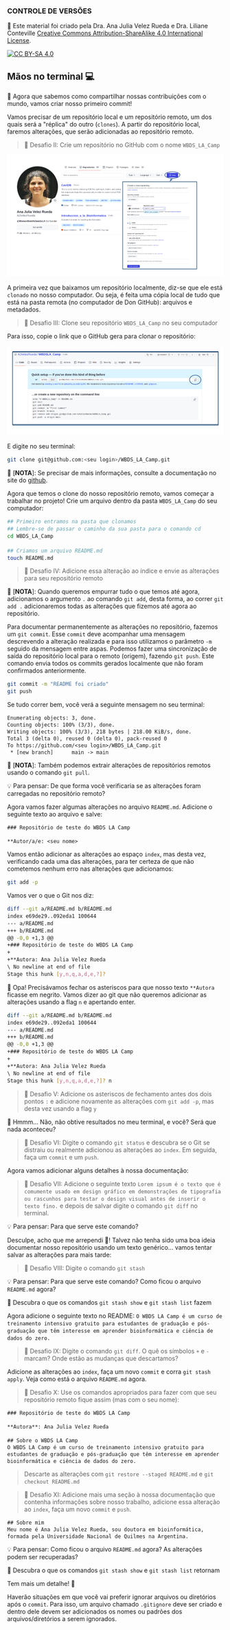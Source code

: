### CONTROLE DE VERSÕES

🚨 Este material foi criado pela Dra. Ana Julia Velez Rueda e Dra. Liliane Conteville
[Creative Commons Attribution-ShareAlike 4.0 International License][cc-by-sa].

[![CC BY-SA 4.0][cc-by-sa-image]][cc-by-sa]

[cc-by-sa]: http://creativecommons.org/licenses/by-sa/4.0/
[cc-by-sa-image]: https://licensebuttons.net/l/by-sa/4.0/88x31.png
[cc-by-sa-shield]: https://img.shields.io/badge/License-CC%20BY--SA%204.0-lightgrey.svg


## Mãos no terminal 💻

🥳 Agora que sabemos como compartilhar nossas contribuições com o mundo, vamos criar nosso primeiro commit!

Vamos precisar de um repositório local e um repositório remoto, um dos quais será a "réplica" do outro (`clones`). A partir do repositório local, faremos alterações, que serão adicionadas ao repositório remoto.

>
> 🏅 Desafio II: Crie um repositório no GitHub com o nome `WBDS_LA_Camp`
>

![](https://raw.githubusercontent.com/WomenBioinfoDataScLA/Workshops/master/Git_%26GitHub/assets/%5BES%5DCONTROL_DE_VERSIONES_create_a_repo.png)

A primeira vez que baixamos um repositório localmente, diz-se que ele está `clonado` no nosso computador. Ou seja, é feita uma cópia local de tudo que está na pasta remota (no computador de Don GitHub): arquivos e metadados.

>
> 🏅 Desafio III: Clone seu repositório `WBDS_LA_Camp` no seu computador
>

Para isso, copie o link que o GitHub gera para clonar o repositório:

![](https://raw.githubusercontent.com/WomenBioinfoDataScLA/Workshops/master/Git_%26GitHub/assets/%5BES%5DCONTROL_DE_VERSIONES_clone.png)

E digite no seu terminal:
```bash
git clone git@github.com:<seu login>/WBDS_LA_Camp.git
```

📑 [**NOTA**]: Se precisar de mais informações, consulte a documentação no site do [github](https://docs.github.com/en/get-started/getting-started-with-git/about-remote-repositories#cloning-with-ssh-urls).

Agora que temos o clone do nosso repositório remoto, vamos começar a trabalhar no projeto! Crie um arquivo dentro da pasta `WBDS_LA_Camp` do seu computador:

```bash 
## Primeiro entramos na pasta que clonamos
## Lembre-se de passar o caminho da sua pasta para o comando cd
cd WBDS_LA_Camp

## Criamos um arquivo README.md
touch README.md
```

>
> 🏅 Desafio IV: Adicione essa alteração ao índice e envie as alterações para seu repositório remoto
>

📑 [**NOTA**]: Quando queremos empurrar tudo o que temos até agora, adicionamos o argumento `.` ao comando `git add`, desta forma, ao correr `git add .` adicionaremos todas as alterações que fizemos até agora ao repositório. 

Para documentar permanentemente as alterações no repositório, fazemos um `git commit`. Esse `commit` deve acompanhar uma mensagem descrevendo a alteração realizada e para isso utilizamos o parâmetro `-m` seguido da mensagem entre aspas. Podemos fazer uma sincronização de saída do repositório local para o remoto (origem), fazendo `git push`. Este comando envia todos os commits gerados localmente que não foram confirmados anteriormente.

```bash
git commit -m "README foi criado"
git push
```

Se tudo correr bem, você verá a seguinte mensagem no seu terminal:

```
Enumerating objects: 3, done.
Counting objects: 100% (3/3), done.
Writing objects: 100% (3/3), 218 bytes | 218.00 KiB/s, done.
Total 3 (delta 0), reused 0 (delta 0), pack-reused 0
To https://github.com/<seu login>/WBDS_LA_Camp.git
 * [new branch]      main -> main
```

📑 [**NOTA**]: Também podemos extrair alterações de repositórios remotos usando o comando `git pull`.

💡 Para pensar: De que forma você verificaria se as alterações foram carregadas no repositório remoto?

Agora vamos fazer algumas alterações no arquivo `README.md`. Adicione o seguinte texto ao arquivo e salve:

```
### Repositório de teste do WBDS LA Camp

**Autor/a/e: <seu nome>
```

Vamos então adicionar as alterações ao espaço `index`, mas desta vez, verificando cada uma das alterações, para ter certeza de que não cometemos nenhum erro nas alterações que adicionamos:

```bash
git add -p
```


Vamos ver o que o Git nos diz:
   
```bash
diff --git a/README.md b/README.md
index e69de29..092eda1 100644
--- a/README.md
+++ b/README.md
@@ -0,0 +1,3 @@
+### Repositório de teste do WBDS LA Camp
+
+**Autora: Ana Julia Velez Rueda
\ No newline at end of file
Stage this hunk [y,n,q,a,d,e,?]? 
```

🙈 Opa! Precisávamos fechar os asteriscos para que nosso texto `**Autora` ficasse em negrito. Vamos dizer ao git que não queremos adicionar as alterações usando a flag `n` e apertando enter.

```bash
diff --git a/README.md b/README.md
index e69de29..092eda1 100644
--- a/README.md
+++ b/README.md
@@ -0,0 +1,3 @@
+### Repositório de teste do WBDS LA Camp
+
+**Autora: Ana Julia Velez Rueda
\ No newline at end of file
Stage this hunk [y,n,q,a,d,e,?]? n

```

>
> 🏅 Desafio V: Adicione os asteriscos de fechamento antes dos dois pontos `:` e adicione novamente as alterações com `git add -p`, mas desta vez usando a flag `y`
>

🤔 Hmmm... Não, não obtive resultados no meu terminal, e você? Será que nada aconteceu?

>
> 🏅 Desafio VI: Digite o comando `git status` e descubra se o Git se distraiu ou realmente adicionou as alterações ao `index`. Em seguida, faça um `commit` e um `push`.
>

Agora vamos adicionar alguns detalhes à nossa documentação:

>
> 🏅 Desafio VII: Adicione o seguinte texto `Lorem ipsum é o texto que é comumente usado em design gráfico em demonstrações de tipografia ou rascunhos para testar o design visual antes de inserir o texto fino.` e depois de salvar digite o comando `git diff` no terminal.
>

💡 Para pensar: Para que serve este comando?

Desculpe, acho que me arrependi 🙈! Talvez não tenha sido uma boa ideia documentar nosso repositório usando um texto genérico... vamos tentar salvar as alterações para mais tarde:

>
> 🏅 Desafio VIII: Digite o comando `git stash`
>

💡 Para pensar: Para que serve este comando? Como ficou o arquivo `README.md` agora?

👀 Descubra o que os comandos `git stash show` e `git stash list` fazem

Agora adicione o seguinte texto no README: `O WBDS LA Camp é um curso de treinamento intensivo gratuito para estudantes de graduação e pós-graduação que têm interesse em aprender bioinformática e ciência de dados do zero.`

>
> 🏅 Desafio IX: Digite o comando `git diff`. O quê os símbolos `+` e `-` marcam? Onde estão as mudanças que descartamos?
> 

Adicione as alterações ao `index`, faça um novo `commit` e corra `git stash apply`. Veja como está o arquivo `README.md` agora.

>
> 🏅 Desafio X: Use os comandos apropriados para fazer com que seu repositório remoto fique assim (mas com o seu nome):
>

```
### Repositório de teste do WBDS LA Camp

**Autora**: Ana Julia Velez Rueda

## Sobre o WBDS LA Camp
O WBDS LA Camp é um curso de treinamento intensivo gratuito para estudantes de graduação e pós-graduação que têm interesse em aprender bioinformática e ciência de dados do zero.
```

>
> Descarte as alterações com `git restore --staged README.md` e `git checkout README.md`
>

>
> 🏅 Desafio XI: Adicione mais uma seção à nossa documentação que contenha informações sobre nosso trabalho, adicione essa alteração ao `index`, faça um novo `commit` e `push`.
>

```
## Sobre mim
Meu nome é Ana Julia Velez Rueda, sou doutora em bioinformática, formada pela Universidade Nacional de Quilmes na Argentina.
```

💡 Para pensar: Como ficou o arquivo `README.md` agora? As alterações podem ser recuperadas?

👀 Descubra o que os comandos `git stash show` e `git stash list` retornam

Tem mais um detalhe! 🙈

Haverão situações em que você vai preferir ignorar arquivos ou diretórios após o `commit`. Para isso, um arquivo chamado `.gitignore` deve ser criado e dentro dele devem ser adicionados os nomes ou padrões dos arquivos/diretórios a serem ignorados.
